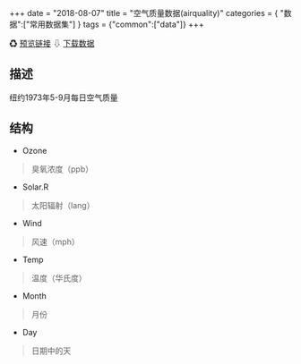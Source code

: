 +++
date = "2018-08-07"
title = "空气质量数据(airquality)"
categories = { "数据":["常用数据集"] }
tags = {"common":["data"]}
+++

&#9851;&nbsp;[预览链接](/data/airquality)
&#8681;&nbsp;[下载数据](/download/airquality)

## 描述
纽约1973年5-9月每日空气质量

## 结构

 - Ozone
 >臭氧浓度（ppb）
 - Solar.R
 >太阳辐射（lang）
 - Wind
 >风速（mph）
 - Temp
 >温度（华氏度）
 - Month
 >月份
 - Day
 >日期中的天
